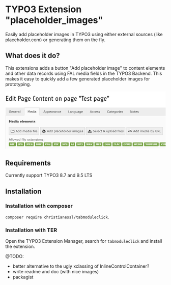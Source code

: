 # TYPO3 Extension "placeholder_images"
Easily add placeholder images in TYPO3 using either external sources (like placeholder.com) or generating them on the fly.

## What does it do?

This extensions adds a button "Add placeholder image" to content elements and other data records using FAL media fields in the TYPO3 Backend. 
This makes it easy to quickly add a few generated placeholder images for prototyping.

![Add placeholder image Button](/Resources/Public/Screenshots/placeholder_button.png)

## Requirements

Currently support TYPO3 8.7 and 9.5 LTS

## Installation

### Installation with composer

`composer require christianessl/tabmoduleclick`. 

### Installation with TER

Open the TYPO3 Extension Manager, search for `tabmoduleclick` and install the extension.


@TODO:
- better alternative to the ugly xclassing of InlineControlContainer?
- write readme and doc (with nice images)
- packagist
